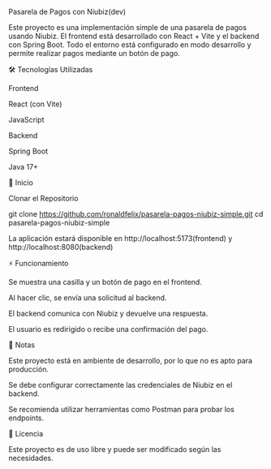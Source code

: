 Pasarela de Pagos con Niubiz(dev)

Este proyecto es una implementación simple de una pasarela de pagos usando Niubiz. El frontend está desarrollado con React + Vite y el backend con Spring Boot. Todo el entorno está configurado en modo desarrollo y permite realizar pagos mediante un botón de pago.

🛠 Tecnologías Utilizadas

Frontend

  React (con Vite)

  JavaScript

Backend

  Spring Boot

  Java 17+


🚀 Inicio

Clonar el Repositorio

 git clone https://github.com/ronaldfelix/pasarela-pagos-niubiz-simple.git
 cd pasarela-pagos-niubiz-simple


La aplicación estará disponible en http://localhost:5173(frontend) y http://localhost:8080(backend)

⚡ Funcionamiento

Se muestra una casilla y un botón de pago en el frontend.

Al hacer clic, se envía una solicitud al backend.

El backend comunica con Niubiz y devuelve una respuesta.

El usuario es redirigido o recibe una confirmación del pago.

📌 Notas

Este proyecto está en ambiente de desarrollo, por lo que no es apto para producción.

Se debe configurar correctamente las credenciales de Niubiz en el backend.

Se recomienda utilizar herramientas como Postman para probar los endpoints.

📄 Licencia

Este proyecto es de uso libre y puede ser modificado según las necesidades.
